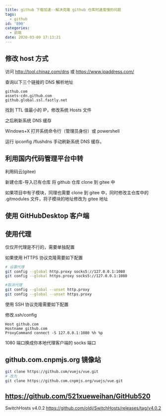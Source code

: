```yaml
---
title: github 下载加速--解决克隆 github 仓库时速度慢的问题
tags:
  - github
id: '890'
categories:
  - 前端
date: 2020-03-09 17:13:21
---
```


## 修改 host 方式

访问 http://tool.chinaz.com/dns 或 https://www.ipaddress.com/

查询以下三个链接的 DNS 解析地址

```
github.com
assets-cdn.github.com
github.global.ssl.fastly.net
```

找到 TTL 值最小的 IP，修改系统 Hosts 文件

之后刷新系统 DNS 缓存

Windows+X 打开系统命令行（管理员身份）或 powershell

运行 ipconfig /flushdns 手动刷新系统 DNS 缓存。

## 利用国内代码管理平台中转

利用码云(gitee)

新建仓库-导入已有仓库 将 github 仓库 clone 到 gitee 中

如果项目中有子模块，同理也需要 clone 到 gitee 中，同时修改主仓库中的 .gitmodules 文件，将子模块的地址修改为 gitee 地址

## 使用 GitHubDesktop 客户端

## 使用代理

仅仅开代理是不行的，需要单独配置

如果使用 HTTPS 协议克隆需要如下配置

```bash
# 设置代理
git config --global http.proxy socks5://127.0.0.1:1080
git config --global https.proxy socks5://127.0.0.1:1080

#取消代理
git config --global --unset http.proxy
git config --global --unset https.proxy
```

使用 SSH 协议克隆需要如下配置

修改.ssh/config

```
Host github.com
Hostname github.com
ProxyCommand connect -S 127.0.0.1:1080 %h %p
```

1080 端口换成你本地代理客户端的 socks 端口

## github.com.cnpmjs.org 镜像站

```bash
git clone https://github.com/vuejs/vue.git
# 改为
git clone https://github.com.cnpmjs.org/vuejs/vue.git
```

## https://github.com/521xueweihan/GitHub520

SwitchHosts v4.0.2
https://github.com/oldj/SwitchHosts/releases/tag/v4.0.2
